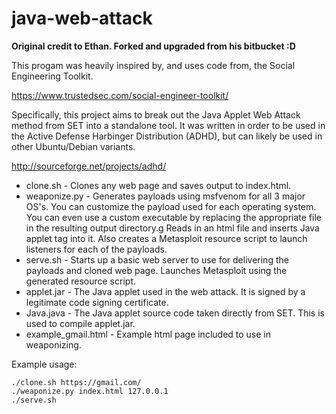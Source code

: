 # java-web-attack

**Original credit to Ethan. Forked and upgraded from his bitbucket :D**

This progam was heavily inspired by, and uses code from, the Social Engineering Toolkit.

https://www.trustedsec.com/social-engineer-toolkit/

Specifically, this project aims to break out the Java Applet Web Attack method from SET into a standalone tool. It was written in order to be used in the Active Defense Harbinger Distribution (ADHD), but can likely be used in other Ubuntu/Debian variants.

http://sourceforge.net/projects/adhd/

* clone.sh - Clones any web page and saves output to index.html.
* weaponize.py - Generates payloads using msfvenom for all 3 major OS's. You can customize the payload used for each operating system. You can even use a custom executable by replacing the appropriate file in the resulting output directory.g Reads in an html file and inserts Java applet tag into it. Also creates a Metasploit resource script to launch listeners for each of the payloads.
* serve.sh - Starts up a basic web server to use for delivering the payloads and cloned web page. Launches Metasploit using the generated resource script.
* applet.jar - The Java applet used in the web attack. It is signed by a legitimate code signing certificate.
* Java.java - The Java applet source code taken directly from SET. This is used to compile applet.jar.
* example_gmail.html - Example html page included to use in weaponizing.

Example usage:

```
./clone.sh https://gmail.com/
./weaponize.py index.html 127.0.0.1
./serve.sh
```
